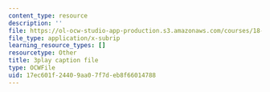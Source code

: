 ```yaml
---
content_type: resource
description: ''
file: https://ol-ocw-studio-app-production.s3.amazonaws.com/courses/18-01sc-single-variable-calculus-fall-2010/17ec601f24409aa07f7deb8f66014788_sRIDVAcoG5A.srt
file_type: application/x-subrip
learning_resource_types: []
resourcetype: Other
title: 3play caption file
type: OCWFile
uid: 17ec601f-2440-9aa0-7f7d-eb8f66014788
---
```

